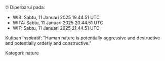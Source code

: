 ⏰ Diperbarui pada:
- WIB: Sabtu, 11 Januari 2025 19.44.51 UTC
- WITA: Sabtu, 11 Januari 2025 20.44.51 UTC
- WIT: Sabtu, 11 Januari 2025 21.44.51 UTC

Kutipan Inspiratif:
"Human nature is potentially aggressive and destructive and potentially orderly and constructive."


Kategori: nature


